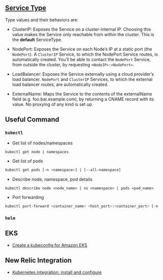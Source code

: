 ## [Service Type](https://kubernetes.io/docs/concepts/services-networking/service/#publishing-services-service-types)

Type values and their behaviors are:

* ClusterIP: Exposes the Service on a cluster-internal IP. Choosing this value makes the Service only reachable from within the cluster. This is the **default** ServiceType.

* NodePort: Exposes the Service on each Node’s IP at a static port (the `NodePort`). A `ClusterIP` Service, to which the NodePort Service routes, is automatically created. You’ll be able to contact the `NodePort` Service, from outside the cluster, by requesting `<NodeIP>:<NodePort>`.

* LoadBalancer: Exposes the Service externally using a cloud provider’s load balancer. `NodePort` and `ClusterIP` Services, to which the external load balancer routes, are automatically created.

* ExternalName: Maps the Service to the contents of the externalName field (e.g. foo.bar.example.com), by returning a CNAME record with its value. No proxying of any kind is set up.

## Useful Command

### `kubectl`

* Get list of nodes/namespaces

```bash
kubectl get node | namespaces
```

* Get list of pods

```bash
kubectl get pods [-n <namespace>] | [--all-namespace]
```

* Describe node, namespace, pod details

```
kubectl describe node <node_name> | ns <namespace> | pods <pod_name>
```

* Port forwarding

```bash
kubectl port-forward <container_name> <host_port>:<container_port> [-n <namespace>]
```

### `helm`

## EKS

* [Create a kubeconfig for Amazon EKS](https://docs.aws.amazon.com/eks/latest/userguide/create-kubeconfig.html)

## New Relic Integration

* [Kubernetes integration: install and configure](https://docs.newrelic.com/docs/integrations/kubernetes-integration/installation/kubernetes-installation-configuration#install)